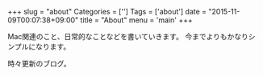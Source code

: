 +++
slug = "about"
Categories = ['']
Tags = ['about']
date = "2015-11-09T00:07:38+09:00"
title = "About"
menu = 'main'
+++

Mac関連のこと、日常的なことなどを書いていきます。
今までよりもかなりシンプルになります。

時々更新のブログ。
